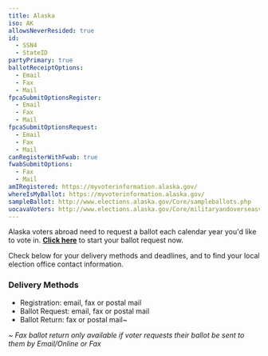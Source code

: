 ```yaml
---
title: Alaska
iso: AK
allowsNeverResided: true
id:
  - SSN4
  - StateID
partyPrimary: true
ballotReceiptOptions:
  - Email
  - Fax
  - Mail
fpcaSubmitOptionsRegister:
  - Email
  - Fax
  - Mail
fpcaSubmitOptionsRequest:
  - Email
  - Fax
  - Mail
canRegisterWithFwab: true
fwabSubmitOptions:
  - Fax
  - Mail
amIRegistered: https://myvoterinformation.alaska.gov/
whereIsMyBallot: https://myvoterinformation.alaska.gov/
sampleBallot: http://www.elections.alaska.gov/Core/sampleballots.php
uocavaVoters: http://www.elections.alaska.gov/Core/militaryandoverseasvoters.php
---
```

Alaska voters abroad need to request a ballot each calendar year you'd like to vote in. **[Click here](https://www.votefromabroad.org)** to start your ballot request now.

Check below for your delivery methods and deadlines, and to find your local election office contact information.

### Delivery Methods

* Registration: email, fax or postal mail
* Ballot Request: email, fax or postal mail
* Ballot Return: fax or postal mail~

*~ Fax ballot return only available if voter requests their ballot be sent to them by Email/Online or Fax*